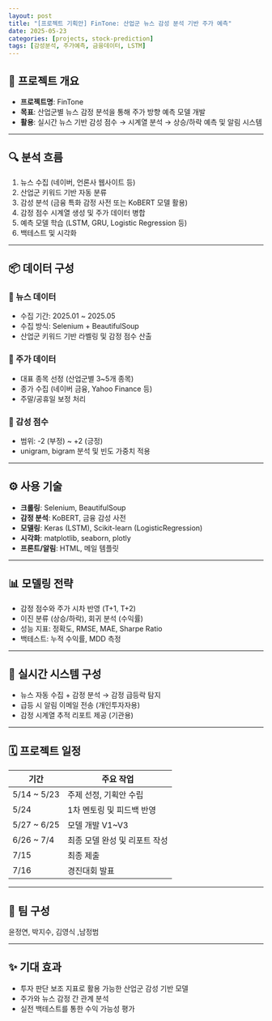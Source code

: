 ```yaml
---
layout: post
title: "[프로젝트 기획안] FinTone: 산업군 뉴스 감성 분석 기반 주가 예측"
date: 2025-05-23
categories: [projects, stock-prediction]
tags: [감성분석, 주가예측, 금융데이터, LSTM]
---
```


## 🧠 프로젝트 개요

- **프로젝트명**: FinTone  
- **목표**: 산업군별 뉴스 감정 분석을 통해 주가 방향 예측 모델 개발  
- **활용**: 실시간 뉴스 기반 감성 점수 → 시계열 분석 → 상승/하락 예측 및 알림 시스템

---

## 🔍 분석 흐름

1. 뉴스 수집 (네이버, 언론사 웹사이트 등)
2. 산업군 키워드 기반 자동 분류
3. 감성 분석 (금융 특화 감정 사전 또는 KoBERT 모델 활용)
4. 감정 점수 시계열 생성 및 주가 데이터 병합
5. 예측 모델 학습 (LSTM, GRU, Logistic Regression 등)
6. 백테스트 및 시각화

---

## 📦 데이터 구성

### 🔹 뉴스 데이터
- 수집 기간: 2025.01 ~ 2025.05
- 수집 방식: Selenium + BeautifulSoup
- 산업군 키워드 기반 라벨링 및 감정 점수 산출

### 🔹 주가 데이터
- 대표 종목 선정 (산업군별 3~5개 종목)
- 종가 수집 (네이버 금융, Yahoo Finance 등)
- 주말/공휴일 보정 처리

### 🔹 감성 점수
- 범위: -2 (부정) ~ +2 (긍정)
- unigram, bigram 분석 및 빈도 가중치 적용

---

## ⚙️ 사용 기술

- **크롤링**: Selenium, BeautifulSoup
- **감정 분석**: KoBERT, 금융 감성 사전
- **모델링**: Keras (LSTM), Scikit-learn (LogisticRegression)
- **시각화**: matplotlib, seaborn, plotly
- **프론트/알림**: HTML, 메일 템플릿

---

## 📊 모델링 전략

- 감정 점수와 주가 시차 반영 (T+1, T+2)
- 이진 분류 (상승/하락), 회귀 분석 (수익률)
- 성능 지표: 정확도, RMSE, MAE, Sharpe Ratio
- 백테스트: 누적 수익률, MDD 측정

---

## 🔔 실시간 시스템 구성

- 뉴스 자동 수집 + 감정 분석 → 감정 급등락 탐지
- 급등 시 알림 이메일 전송 (개인투자자용)
- 감정 시계열 추적 리포트 제공 (기관용)

---

## 🗓️ 프로젝트 일정

| 기간 | 주요 작업 |
|------|-----------|
| 5/14 ~ 5/23 | 주제 선정, 기획안 수립 |
| 5/24 | 1차 멘토링 및 피드백 반영 |
| 5/27 ~ 6/25 | 모델 개발 V1~V3 |
| 6/26 ~ 7/4 | 최종 모델 완성 및 리포트 작성 |
| 7/15 | 최종 제출 |
| 7/16 | 경진대회 발표 |

---

## 👥 팀 구성

 윤정연, 박지수, 김영식 ,남정범  
 
---

## ✨ 기대 효과

- 투자 판단 보조 지표로 활용 가능한 산업군 감성 기반 모델
- 주가와 뉴스 감정 간 관계 분석
- 실전 백테스트를 통한 수익 가능성 평가
